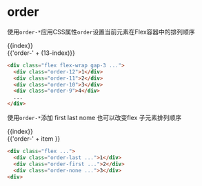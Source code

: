 # order 

使用`order-*`应用CSS属性`order`设置当前元素在Flex容器中的排列顺序

<script setup>
  const arrayOrder = [
    'last',
    'first',
    'none',
  ]
</script>

<Example class="flex flex-wrap gap-3">
  <div v-for="index in 12 " :class="'order-' + (13-index) ">
    <div class="w-16 h-16 pt-5 bg-primary"> 
          <div class="text-canvas text-center">{{index}}</div>
    </div>
    <div class="text-center">{{'order-' + (13-index)}}</div>
  </div>
</Example>

```html
<div class="flex flex-wrap gap-3 ...">
  <div class="order-12">1</div>
  <div class="order-11">2</div>
  <div class="order-10">3</div>
  <div class="order-9">4</div>
  ...
</div>
```

使用`order-*`添加 first last nome 也可以改变flex 子元素排列顺序

<Example class="flex flex-wrap gap-3">
  <div v-for="(item, index) in arrayOrder" :class="'oreder-' + item">
    <div class="w-16 h-16 pt-5 bg-primary"> 
          <div class="text-canvas text-center">{{index}}</div>
    </div>
    <div class="text-center">{{'order-' + item }}</div>
  </div>
</Example>

```html
<div class="flex ...">
  <div class="order-last ...">1</div>
  <div class="order-first ...">2</div>
  <div class="order-none ...">3</div>
<div>
```
